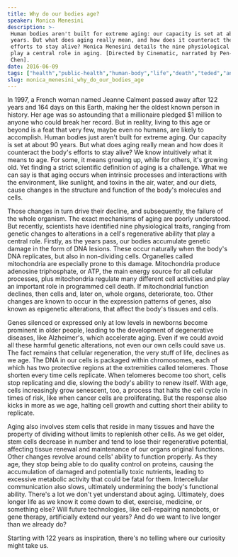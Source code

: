 ```yaml
---
title: Why do our bodies age?
speaker: Monica Menesini
description: >-
 Human bodies aren't built for extreme aging: our capacity is set at about 90
 years. But what does aging really mean, and how does it counteract the body's
 efforts to stay alive? Monica Menesini details the nine physiological traits that
 play a central role in aging. [Directed by Cinematic, narrated by Pen-Pen
 Chen].
date: 2016-06-09
tags: ["health","public-health","human-body","life","death","teded","animation","physiology","biology","time","aging"]
slug: monica_menesini_why_do_our_bodies_age
---
```


In 1997, a French woman named Jeanne Calment passed away after 122 years and 164 days on
this Earth, making her the oldest known person in history. Her age was so astounding that
a millionaire pledged $1 million to anyone who could break her record. But in reality,
living to this age or beyond is a feat that very few, maybe even no humans, are likely to
accomplish. Human bodies just aren't built for extreme aging. Our capacity is set at about
90 years. But what does aging really mean and how does it counteract the body's efforts to
stay alive? We know intuitively what it means to age. For some, it means growing up, while
for others, it's growing old. Yet finding a strict scientific definition of aging is a
challenge. What we can say is that aging occurs when intrinsic processes and interactions
with the environment, like sunlight, and toxins in the air, water, and our diets, cause
changes in the structure and function of the body's molecules and cells.

Those changes in turn drive their decline, and subsequently, the failure of the whole
organism. The exact mechanisms of aging are poorly understood. But recently, scientists
have identified nine physiological traits, ranging from genetic changes to alterations in 
a cell's regenerative ability that play a central role. Firstly, as the years pass, our
bodies accumulate genetic damage in the form of DNA lesions. These occur naturally when
the body's DNA replicates, but also in non-dividing cells. Organelles called mitochondria
are especially prone to this damage. Mitochondria produce adenosine triphosphate, or ATP,
the main energy source for all cellular processes, plus mitochondria regulate many
different cell activities and play an important role in programmed cell death. If
mitochondrial function declines, then cells and, later on, whole organs, deteriorate, too.
Other changes are known to occur in the expression patterns of genes, also known as
epigenetic alterations, that affect the body's tissues and cells.

Genes silenced or expressed only at low levels in newborns become prominent in older
people, leading to the development of degenerative diseases, like Alzheimer's, which
accelerate aging. Even if we could avoid all these harmful genetic alterations, not even
our own cells could save us. The fact remains that cellular regeneration, the very stuff
of life, declines as we age. The DNA in our cells is packaged within chromosomes, each of
which has two protective regions at the extremities called telomeres. Those shorten every
time cells replicate. When telomeres become too short, cells stop replicating and die,
slowing the body's ability to renew itself. With age, cells increasingly grow senescent,
too, a process that halts the cell cycle in times of risk, like when cancer cells are
proliferating. But the response also kicks in more as we age, halting cell growth and
cutting short their ability to replicate.

Aging also involves stem cells that reside in many tissues and have the property of
dividing without limits to replenish other cells. As we get older, stem cells decrease in
number and tend to lose their regenerative potential, affecting tissue renewal and
maintenance of our organs original functions. Other changes revolve around cells' ability
to function properly. As they age, they stop being able to do quality control on proteins,
causing the accumulation of damaged and potentially toxic nutrients, leading to excessive
metabolic activity that could be fatal for them. Intercellular communication also slows,
ultimately undermining the body's functional ability. There's a lot we don't yet 
understand about aging. Ultimately, does longer life as we know it come down to diet,
exercise, medicine, or something else? Will future technologies, like cell-repairing
nanobots, or gene therapy, artificially extend our years? And do we want to live longer
than we already do?

Starting with 122 years as inspiration, there's no telling where our curiosity might take
us.

<!--
ad_duration=0
event="TED-Ed"
external_start_time=0
intro_duration=0
is_subtitle_required="False"
is_talk_featured="False"
language="en"
language_swap="False"
native_language="en"
number_of_related_talks=6
number_of_speakers=1
number_of_subtitled_videos=0
number_of_tags=11
number_of_talk_download_languages=25
number_of_talk_more_resources=0
number_of_talk_recommendations=0
number_of_talks_take_actions=0
post_ad_duration=0
published_timestamp="2019-04-05 20:00:12"
recording_date="2016-06-09"
speaker_is_published=0
speaker_name="Monica Menesini"
talk_name="Why do our bodies age?"
talks_tags=["health","public-health","human-body","life","death","teded","animation","physiology","biology","time","aging"]
url_photo_talk="https://s3.amazonaws.com/talkstar-photos/uploads/1f802a7c-7c92-43b1-bf7f-efeb29e8a69f/187_age.jpg"
url_webpage="https://www.ted.com/talks/monica_menesini_why_do_our_bodies_age"
video_type_name="TED-Ed Original"
-->